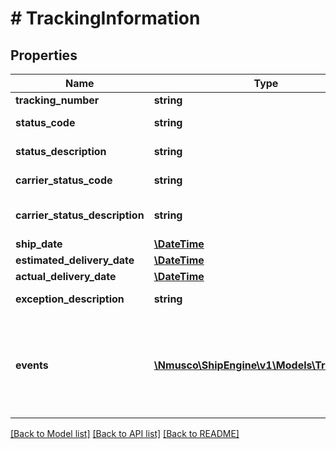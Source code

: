 # # TrackingInformation

## Properties

Name | Type | Description | Notes
------------ | ------------- | ------------- | -------------
**tracking_number** | **string** |  | [optional] 
**status_code** | **string** | Status code | [optional] [readonly] 
**status_description** | **string** | Status description | [optional] [readonly] 
**carrier_status_code** | **string** | Carrier status code | [optional] [readonly] 
**carrier_status_description** | **string** | carrier status description | [optional] [readonly] 
**ship_date** | [**\DateTime**](\DateTime.md) |  | [optional] 
**estimated_delivery_date** | [**\DateTime**](\DateTime.md) |  | [optional] 
**actual_delivery_date** | [**\DateTime**](\DateTime.md) |  | [optional] 
**exception_description** | **string** | Exception description | [optional] [readonly] 
**events** | [**\Nmusco\ShipEngine\v1\Models\TrackEvent[]**](TrackEvent.md) | The events that have occured during the lifetime of this tracking number. | [optional] [readonly] 

[[Back to Model list]](../../README.md#documentation-for-models) [[Back to API list]](../../README.md#documentation-for-api-endpoints) [[Back to README]](../../README.md)


